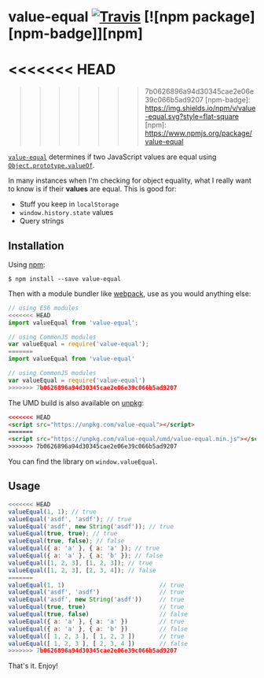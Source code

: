 # value-equal [![Travis][build-badge]][build] [![npm package][npm-badge]][npm]

[build-badge]: https://img.shields.io/travis/mjackson/value-equal/master.svg?style=flat-square
[build]: https://travis-ci.org/mjackson/value-equal
<<<<<<< HEAD
=======

>>>>>>> 7b0626896a94d30345cae2e06e39c066b5ad9207
[npm-badge]: https://img.shields.io/npm/v/value-equal.svg?style=flat-square
[npm]: https://www.npmjs.org/package/value-equal

[`value-equal`](https://www.npmjs.com/package/value-equal) determines if two JavaScript values are equal using [`Object.prototype.valueOf`](https://developer.mozilla.org/en-US/docs/Web/JavaScript/Reference/Global_Objects/Object/valueOf).

In many instances when I'm checking for object equality, what I really want to know is if their **values** are equal. This is good for:

- Stuff you keep in `localStorage`
- `window.history.state` values
- Query strings

## Installation

Using [npm](https://www.npmjs.com/):

    $ npm install --save value-equal

Then with a module bundler like [webpack](https://webpack.github.io/), use as you would anything else:

```js
// using ES6 modules
<<<<<<< HEAD
import valueEqual from 'value-equal';

// using CommonJS modules
var valueEqual = require('value-equal');
=======
import valueEqual from 'value-equal'

// using CommonJS modules
var valueEqual = require('value-equal')
>>>>>>> 7b0626896a94d30345cae2e06e39c066b5ad9207
```

The UMD build is also available on [unpkg](https://unpkg.com):

```html
<<<<<<< HEAD
<script src="https://unpkg.com/value-equal"></script>
=======
<script src="https://unpkg.com/value-equal/umd/value-equal.min.js"></script>
>>>>>>> 7b0626896a94d30345cae2e06e39c066b5ad9207
```

You can find the library on `window.valueEqual`.

## Usage

```js
<<<<<<< HEAD
valueEqual(1, 1); // true
valueEqual('asdf', 'asdf'); // true
valueEqual('asdf', new String('asdf')); // true
valueEqual(true, true); // true
valueEqual(true, false); // false
valueEqual({ a: 'a' }, { a: 'a' }); // true
valueEqual({ a: 'a' }, { a: 'b' }); // false
valueEqual([1, 2, 3], [1, 2, 3]); // true
valueEqual([1, 2, 3], [2, 3, 4]); // false
=======
valueEqual(1, 1)                           // true
valueEqual('asdf', 'asdf')                 // true
valueEqual('asdf', new String('asdf'))     // true
valueEqual(true, true)                     // true
valueEqual(true, false)                    // false
valueEqual({ a: 'a' }, { a: 'a' })         // true
valueEqual({ a: 'a' }, { a: 'b' })         // false
valueEqual([ 1, 2, 3 ], [ 1, 2, 3 ])       // true
valueEqual([ 1, 2, 3 ], [ 2, 3, 4 ])       // false
>>>>>>> 7b0626896a94d30345cae2e06e39c066b5ad9207
```

That's it. Enjoy!
